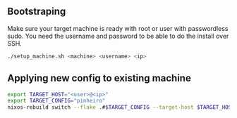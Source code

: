 ## Bootstraping
Make sure your target machine is ready with root or user with passwordless sudo. You need the username and password to be able to do the install over SSH.

```bash
./setup_machine.sh <machine> <username> <ip>
```

## Applying new config to existing machine

```bash
export TARGET_HOST="<user>@<ip>"
export TARGET_CONFIG="pinheiro"
nixos-rebuild switch --flake .#$TARGET_CONFIG --target-host $TARGET_HOST
```